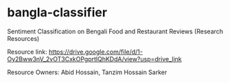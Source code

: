 # bangla-classifier
Sentiment Classification on Bengali Food and Restaurant Reviews (Research Resources)

Resource link: https://drive.google.com/file/d/1-Oy2Bww3nV_2vOT3CxkOPgprtlQhKDdA/view?usp=drive_link

Resource Owners: Abid Hossain, Tanzim Hossain Sarker
